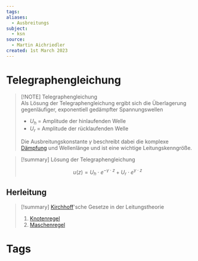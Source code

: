 ```yaml
---
tags: 
aliases:
  - Ausbreitungs
subject:
  - ksn
source:
  - Martin Aichriedler
created: 1st March 2023
---
```


# Telegraphengleichung

> [!NOTE] Telegraphengleichung  
> Als Lösung der Telegraphengleichung ergibt sich die Überlagerung gegenläufiger, exponentiell gedämpfter Spannungswellen
> - $U_{h}$ = Amplitude der hinlaufenden Welle
> - $U_{r}$ = Amplitude der rücklaufenden Welle
> 
> Die Ausbreitungskonstante $\gamma$ beschreibt dabei die komplexe [Dämpfung](../Hardwareentwicklung/Dämpfung.md) und Wellenlänge und ist eine wichtige Leitungskenngröße.

> [!summary] Lösung der Telegraphengleichung
>
> $$
> u(z)= U_{h}\cdot e^{-\gamma\cdot z}+ U_{r}\cdot e^{\gamma\cdot z}
> $$


## Herleitung

> [!summary] [Kirchhoff](../Elektrotechnik/Kirchhoffsche%20Regeln.md)'sche Gesetze in der Leitungstheorie
> 1. [Knotenregel](../Elektrotechnik/Kirchhoffsche%20Regeln.md)
> 2. [Maschenregel](../Elektrotechnik/Kirchhoffsche%20Regeln.md)

# Tags